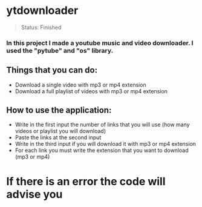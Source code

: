 # ytdownloader
 
> Status: Finished

### In this project I made a youtube music and video downloader. I used the "pytube" and "os" library.


## Things that you can do:

+ Download a single video with mp3 or mp4 extension
+ Download a full playlist of videos with mp3 or mp4 extension


## How to use the application:

+ Write in the first input the number of links that you will use (how many videos or playlist you will download)
+ Paste the links at the second input
+ Write in the third input if you will download it with mp3 or mp4 extension
+ For each link you must write the extension that you want to download (mp3 or mp4)


# If there is an error the code will advise you
